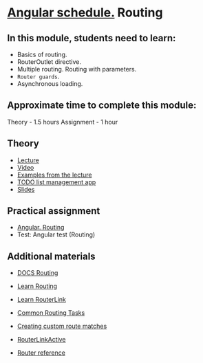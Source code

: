 # [Angular schedule.](../../README.md) Routing

## In this module, students need to learn:

- Basics of routing.
- RouterOutlet directive.
- Multiple routing. Routing with parameters.
- `Router guards`.
- Asynchronous loading.

## Approximate time to complete this module:

Theory - 1.5 hours
Assignment - 1 hour

## Theory

- [Lecture](https://youtu.be/zmER4c9Nj_A)
- [Video](https://www.youtube.com/watch?v=r5DEBMuStPw&list=PL1w1q3fL4pmj9k1FrJ3Pe91EPub2_h4jF&index=5)
- [Examples from the lecture](https://github.com/anjx/angular-lectures/tree/master/angular-routing)
- [TODO list management app](https://github.com/pavelrazuvalau/todo-list-management/tree/9c36d584cb393ec6bf860ec34dba1e3c4b9aa6fd)
- [Slides](https://slides.com/pavelrazuvalau/angular-routing)

## Practical assignment

- [Angular. Routing](https://github.com/rolling-scopes-school/tasks/blob/master/tasks/angular/modules-services-routing.md)
- Test: Angular test (Routing)

## Additional materials

- [DOCS Routing](https://angular.dev/guide/routing)
- [Learn Routing](https://angular.dev/tutorials/learn-angular/13-define-a-route)
- [Learn RouterLink](https://angular.dev/tutorials/learn-angular/14-routerLink)

- [Common Routing Tasks](https://angular.dev/guide/routing/common-router-tasks)
- [Creating custom route matches](https://angular.dev/guide/routing/routing-with-urlmatcher)
- [RouterLinkActive](https://angular.io/api/router/RouterLinkActive)
- [Router reference](https://angular.dev/guide/routing/router-reference)
